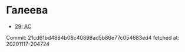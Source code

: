 # Галеева
- [29: AC](29.md)

Commit: 21cd61bd4884b08c40898ad5b86e77c054683ed4
 fetched at: 20201117-204724
